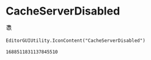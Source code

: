 # CacheServerDisabled
![](/img/CacheServerDisabled.png)

``` CSharp
EditorGUIUtility.IconContent("CacheServerDisabled")
```
```
1688511831137845510
```
